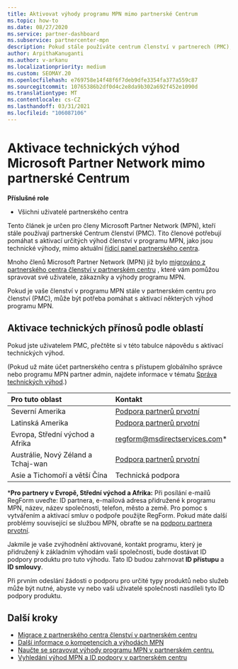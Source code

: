 ```yaml
---
title: Aktivovat výhody programu MPN mimo partnerské Centrum
ms.topic: how-to
ms.date: 08/27/2020
ms.service: partner-dashboard
ms.subservice: partnercenter-mpn
description: Pokud stále používáte centrum členství v partnerech (PMC), zjistěte, kdo se má obrátit, abyste vám pomohli aktivovat výhody technické podpory programu MPN a poskytnout vám výhody ID podpory.
author: ArpithaKanuganti
ms.author: v-arkanu
ms.localizationpriority: medium
ms.custom: SEOMAY.20
ms.openlocfilehash: e769758e14f48f6f7deb9dfe3354fa377a559c87
ms.sourcegitcommit: 10765386b2df0d4c2e8da9b302a692f452e1090d
ms.translationtype: MT
ms.contentlocale: cs-CZ
ms.lasthandoff: 03/31/2021
ms.locfileid: "106087106"
---
```

# <a name="activate-microsoft-partner-network-technical-benefits-outside-of-partner-center"></a>Aktivace technických výhod Microsoft Partner Network mimo partnerské Centrum


**Příslušné role**

- Všichni uživatelé partnerského centra

Tento článek je určen pro členy Microsoft Partner Network (MPN), kteří stále používají partnerské Centrum členství (PMC). Tito členové potřebují pomáhat s aktivací určitých výhod členství v programu MPN, jako jsou technické výhody, mimo aktuální [řídicí panel partnerského centra](https://partner.microsoft.com/dashboard).

Mnoho členů Microsoft Partner Network (MPN) již bylo [migrováno z partnerského centra členství v partnerském centru](prepare-pmc-pc-migration.md) , které vám pomůžou spravovat své uživatele, zákazníky a výhody programu MPN.

Pokud je vaše členství v programu MPN stále v partnerském centru pro členství (PMC), může být potřeba pomáhat s aktivací některých výhod programu MPN.

## <a name="activate-technical-benefits-by-region"></a>Aktivace technických přínosů podle oblastí

Pokud jste uživatelem PMC, přečtěte si v této tabulce nápovědu s aktivací technických výhod.

(Pokud už máte účet partnerského centra s přístupem globálního správce nebo programu MPN partner admin, najdete informace v tématu [Správa technických výhod](manage-your-partner-network-benefits.md#manage-technical-benefits).)

|Pro tuto oblast  | Kontakt |
|:--------|:------------|
|Severní Amerika  | [Podpora partnerů prvotní](https://partner.microsoft.com/support?issueid=300-0042)  |
|Latinská Amerika  | [Podpora partnerů prvotní](https://partner.microsoft.com/support?issueid=300-0042)  |
|Evropa, Střední východ a Afrika  | [regform@msdirectservices.com](mailto:regform@msdirectservices.com)*  |
|Austrálie, Nový Zéland a Tchaj-wan  | [Podpora partnerů prvotní](https://partner.microsoft.com/support?issueid=300-0042)  |
|Asie a Tichomoří a větší Čína  | Technická podpora  |

\***Pro partnery v Evropě, Střední východ a Afrika:** Při posílání e-mailů RegForm uveďte: ID partnera, e-mailová adresa přidružené k programu MPN, název, název společnosti, telefon, město a země. Pro pomoc s vytvářením a aktivací smluv o podpoře použijte RegForm. Pokud máte další problémy související se službou MPN, obraťte se na [podporu partnera prvotní](https://partner.microsoft.com/support?issueid=300-0042).

Jakmile je vaše zvýhodnění aktivované, kontakt programu, který je přidružený k základním výhodám vaší společnosti, bude dostávat ID podpory produktu pro tuto výhodu. Tato ID budou zahrnovat **ID přístupu** a **ID smlouvy**. 

Při prvním odeslání žádosti o podporu pro určité typy produktů nebo služeb může být nutné, abyste vy nebo vaši uživatelé společnosti nasdíleli tyto ID podpory produktu.

## <a name="next-steps"></a>Další kroky

- [Migrace z partnerského centra členství v partnerském centru](prepare-pmc-pc-migration.md)
- [Další informace o kompetencích a výhodách MPN](learn-about-competencies.md)
- [Naučte se spravovat výhody programu MPN v partnerském centru.](manage-your-partner-network-benefits.md)
- [Vyhledání výhod MPN a ID podpory v partnerském centru](mpn-find-benefits.md)
